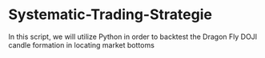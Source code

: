 # Systematic-Trading-Strategie

In this script, we will utilize Python in order to backtest the Dragon Fly DOJI candle formation in locating market bottoms
